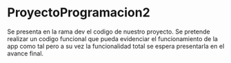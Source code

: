 # ProyectoProgramacion2

Se presenta en la rama dev el codigo <base> de nuestro proyecto. Se pretende realizar un codigo funcional que pueda evidenciar el funcionamiento de la app como tal pero a su vez la funcionalidad total se espera presentarla en el avance final.

